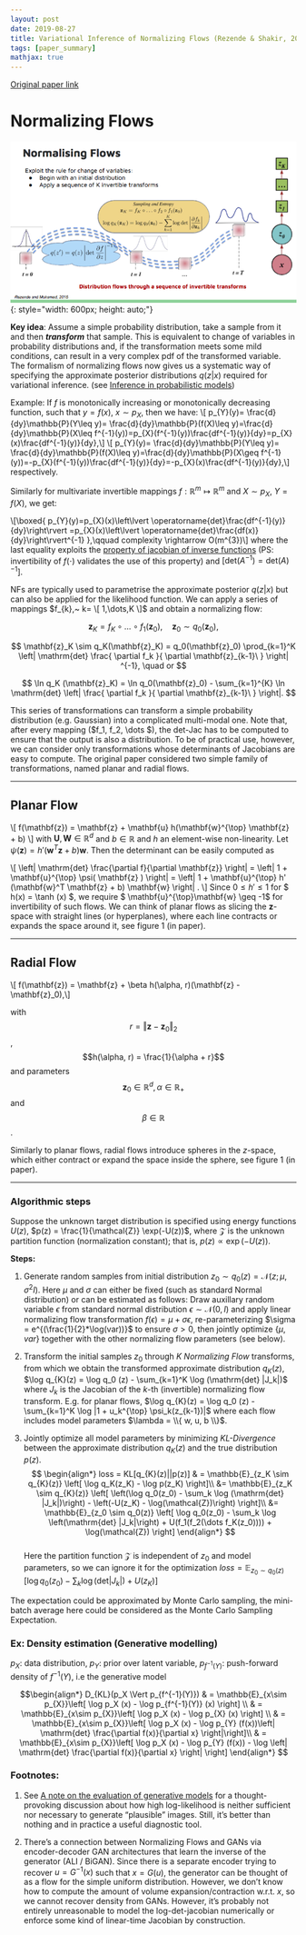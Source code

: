 ```yaml
---
layout: post
date: 2019-08-27
title: Variational Inference of Normalizing Flows (Rezende & Shakir, 2015)
tags: [paper_summary]
mathjax: true
---
```



[Original paper link](http://proceedings.mlr.press/v37/rezende15.pdf)

# Normalizing Flows

![](\photos\shakir_danilo_slide.png){: style="width: 600px; height: auto;"}

**Key idea**: Assume a simple probability distribution, take a sample from it and then ___transform___ that sample. This is equivalent to change of variables in probability distributions and, if the transformation meets some mild conditions, can result in a very complex pdf of the transformed variable. The formalism of normalizing flows now gives us a systematic way of specifying the approximate posterior distributions $q(z\vert x)$ required for variational inference. (see [Inference in probabilistic models](/post/inf_prob_models/))

Example: If $f$ is monotonically increasing or monotonically decreasing function, such that $y = f(x)$, $x \sim p_{X}$, then we have:
\\[ p_{Y}(y)= \frac{d}{dy}\mathbb{P}(Y\leq y)= \frac{d}{dy}\mathbb{P}(f(X)\leq y)=\frac{d}{dy}\mathbb{P}(X\leq f^{-1}(y))=p_{X}(f^{-1}(y))\frac{df^{-1}(y)}{dy}=p_{X}(x)\frac{df^{-1}(y)}{dy},\\]
\\[ p_{Y}(y)= \frac{d}{dy}\mathbb{P}(Y\leq y)= \frac{d}{dy}\mathbb{P}(f(X)\leq y)=\frac{d}{dy}\mathbb{P}(X\geq f^{-1}(y))=-p_{X}(f^{-1}(y))\frac{df^{-1}(y)}{dy}=-p_{X}(x)\frac{df^{-1}(y)}{dy},\\]
respectively.

Similarly for multivariate invertible mappings $f:\mathbb{R}^{m}\mapsto \mathbb{R}^{m}$ and $X\sim p_{X}$, $Y=f(X)$, we get:

\\[\boxed{ p_{Y}(y)=p_{X}(x)\left\lvert \operatorname{det}\frac{df^{-1}(y)}{dy}\right\rvert =p_{X}(x)\left\lvert \operatorname{det}\frac{df(x)}{dy}\right\rvert^{-1} },\qquad complexity \rightarrow O(m^{3})\\]
where the last equality exploits the [property of jacobian of inverse functions](https://en.wikipedia.org/wiki/Inverse_function_theorem) (PS: invertibility of $f(\cdot)$ validates the use of this property) and $[ \mathrm{det}(A^{-1}) =\mathrm{det}(A)^{-1} ]$.

NFs are typically used to parametrise the approximate posterior $q(z\vert x)$ but can also be applied for the likelihood function. We can apply a series of mappings  $f_{k},~ k= \[ 1,\dots,K \]$ and obtain a normalizing flow:

$$ \mathbf{z}_K = f_K \circ \dots \circ f_1 (\mathbf{z}_0), \quad \mathbf{z}_0 \sim q_0(\mathbf{z}_0), $$  

$$ \mathbf{z}_K \sim q_K(\mathbf{z}_K) = q_0(\mathbf{z}_0) \prod_{k=1}^K
  \left|
    \mathrm{det} \frac{
      \partial f_k
    }{
      \partial \mathbf{z}_{k-1}\
    }
  \right| ^{-1}, \quad or $$

  $$ \ln q_K (\mathbf{z}_K) = \ln q_0(\mathbf{z}_0) - \sum_{k=1}^{K} \ln \mathrm{det} \left|
     \frac{
      \partial f_k
    }{
      \partial \mathbf{z}_{k-1}\
    }
  \right|. $$ 

This series of transformations can transform a simple probability distribution (e.g. Gaussian) into a complicated multi-modal one. Note that, after every mapping ($f_1, f_2, \dots $), the det-Jac has to be computed to ensure that the output is also a distribution. To be of practical use, however, we can consider only transformations whose determinants of Jacobians are easy to compute. The original paper considered two simple family of transformations, named planar and radial flows.

---

## Planar Flow
\\[ f(\mathbf{z}) = \mathbf{z} + \mathbf{u} h(\mathbf{w}^{\top} \mathbf{z} + b) \\]
with $\mathbf{U}, \mathbf{W}\in \mathbb{R}^{d}$ and $b\in \mathbb{R}$ and $h$ an element-wise non-linearity. Let $\psi (\mathbf{z}) = h' (\mathbf{w}^T \mathbf{z} + b) \mathbf{w}$. Then the determinant can be easily computed as

\\[ \left| \mathrm{det} \frac{\partial f}{\partial \mathbf{z}} \right| =
  \left| 1 + \mathbf{u}^{\top} \psi( \mathbf{z} ) \right| = \left| 1 + \mathbf{u}^{\top} h' (\mathbf{w}^T \mathbf{z} + b) \mathbf{w} \right| .  \\]
Since $0\leq h' \leq 1$ for $ h(x) = \tanh (x) $, we require $ \mathbf{u}^{\top}\mathbf{w} \geq -1$ for invertibility of such flows. We can think of planar flows as slicing the $\mathbf{z}$-space with straight lines (or hyperplanes), where each line contracts or expands the space around it, see figure 1 (in paper).

---

## Radial Flow
\\[  f(\mathbf{z}) = \mathbf{z} + \beta h(\alpha, r)(\mathbf{z} - \mathbf{z}_0),\\]

with $$r = \Vert\mathbf{z} - \mathbf{z}_0 \Vert_2 $$, $$h(\alpha, r) = \frac{1}{\alpha + r}$$ and parameters $$\mathbf{z}_0 \in \mathbb{R}^d, \alpha \in \mathbb{R}_+$$ and $$\beta \in \mathbb{R}$$.

Similarly to planar flows, radial flows introduce spheres in the $z$-space, which either contract or expand the space inside the sphere, see figure 1 (in paper).

---
### Algorithmic steps
Suppose the unknown target distribution is specified using energy functions $U(z)$, $p(z) = \frac{1}{\mathcal{Z}} \exp(-U(z))$, where $\mathcal{Z}$ is the unknown partition function (normalization constant); that is, $p(z) \propto \exp({-U(z)})$.

**Steps:**
1. Generate random samples from initial distribution $z_{0} \sim q_0 (z) = \mathcal{N}(z; \mu, \sigma^2 I)$.
   Here $\mu$ and $\sigma$ can either be fixed (such as standard Normal distribution) or can be estimated as follows:
   Draw auxillary random variable $\epsilon$ from standard normal distribution $\epsilon \sim \mathcal{N}(0, I)$ and apply linear normalizing flow transformation $f(\epsilon) = \mu + \sigma \epsilon$, re-parameterizing $\sigma = e^{(\frac{1}{2}*\log(var))}$ to ensure $\sigma > 0$, then jointly optimize {$\mu$, $var$} together with the other normalizing flow parameters (see below).

2. Transform the initial samples $z_0$ through $K$ *Normalizing Flow* transforms, from which we obtain the transformed approximate distribution $q_{K}(z)$,
     $\log q_{K}(z) = \log q_0 (z) - \sum_{k=1}^K \log (\mathrm{det} |J_k|)$
   where $J_k$ is the Jacobian of the $k$-th (invertible) normalizing flow transform.
   E.g. for planar flows,
     $\log q_{K}(z) = \log q_0 (z) - \sum_{k=1}^K \log |1 + u_k^{\top} \psi_k(z_{k-1})|$
   where each flow includes model parameters $\lambda = \\{ w, u, b \\}$.
3. Jointly optimize all model parameters by minimizing *KL-Divergence* between the approximate distribution $q_{K}(z)$
   and the true distribution $p(z)$.
     $$ \begin{align*}
              loss = KL[q_{K}(z)||p(z)] & = \mathbb{E}_{z_K \sim q_{K}(z)} \left[ \log q_K(z_K) - \log p(z_K) \right]\\
                             &= \mathbb{E}_{z_K \sim q_{K}(z)} \left[ \left(\log q_0(z_0) - \sum_k \log (\mathrm{det} |J_k|)\right) - \left(-U(z_K) - \log(\mathcal{Z})\right) \right]\\
                            &= \mathbb{E}_{z_0 \sim q_0(z)} \left[ \log q_0(z_0) - \sum_k \log \left(\mathrm{det} |J_k|\right) + U(f_1(f_2(\dots f_K(z_0)))) + \log(\mathcal{Z}) \right]
     \end{align*}  $$  
   Here the partition function $\mathcal{Z}$ is independent of $z_0$ and model parameters, so we can ignore it for the optimization
     $loss = \mathbb{E}_{z_0 \sim q_0(z)} \left[ \log q_0(z_0) - \sum_k \log (\mathrm{det} |J_k|) + U(z_K) \right]$

The expectation could be approximated by Monte Carlo sampling, the mini-batch average here could be considered as the Monte Carlo Sampling Expectation.

### Ex: Density estimation (Generative modelling)
$p_X:$ data distribution, $p_Y:$ prior over latent variable, $p_{f^{-1}(Y)}:$ push-forward density of $f^{-1}(Y)$, i.e the generative model

$$\begin{align*} 
 D_{KL}(p_X \Vert p_{f^{-1}(Y)}) & = \mathbb{E}_{x\sim p_{X}}\left[ \log p_X (x) - \log p_{f^{-1}(Y)} (x) \right] \\ 
                                 & = \mathbb{E}_{x\sim p_{X}}\left[ \log p_X (x) - \log p_{X} (x) \right] \\
                                 & = \mathbb{E}_{x\sim p_{X}}\left[ \log p_X (x) - \log p_{Y} (f(x))\left| \mathrm{det} \frac{\partial f(x)}{\partial x} \right|\right]\\
                                 & = \mathbb{E}_{x\sim p_{X}}\left[ \log p_X (x) - \log p_{Y} (f(x)) - \log \left| \mathrm{det} \frac{\partial f(x)}{\partial x} \right| \right]
\end{align*} $$

### Footnotes:
1. See [A note on the evaluation of generative models](https://arxiv.org/abs/1511.01844) for a thought-provoking discussion about how high log-likelihood is neither sufficient nor necessary to generate “plausible” images. Still, it’s better than nothing and in practice a useful diagnostic tool.

2. There’s a connection between Normalizing Flows and GANs via encoder-decoder GAN architectures that learn the inverse of the generator (ALI / BiGAN). Since there is a separate encoder trying to recover $u=G^{−1}(x)$ such that $x=G(u)$, the generator can be thought of as a flow for the simple uniform distribution. However, we don’t know how to compute the amount of volume expansion/contraction w.r.t. $x$, so we cannot recover density from GANs. However, it’s probably not entirely unreasonable to model the log-det-jacobian numerically or enforce some kind of linear-time Jacobian by construction.